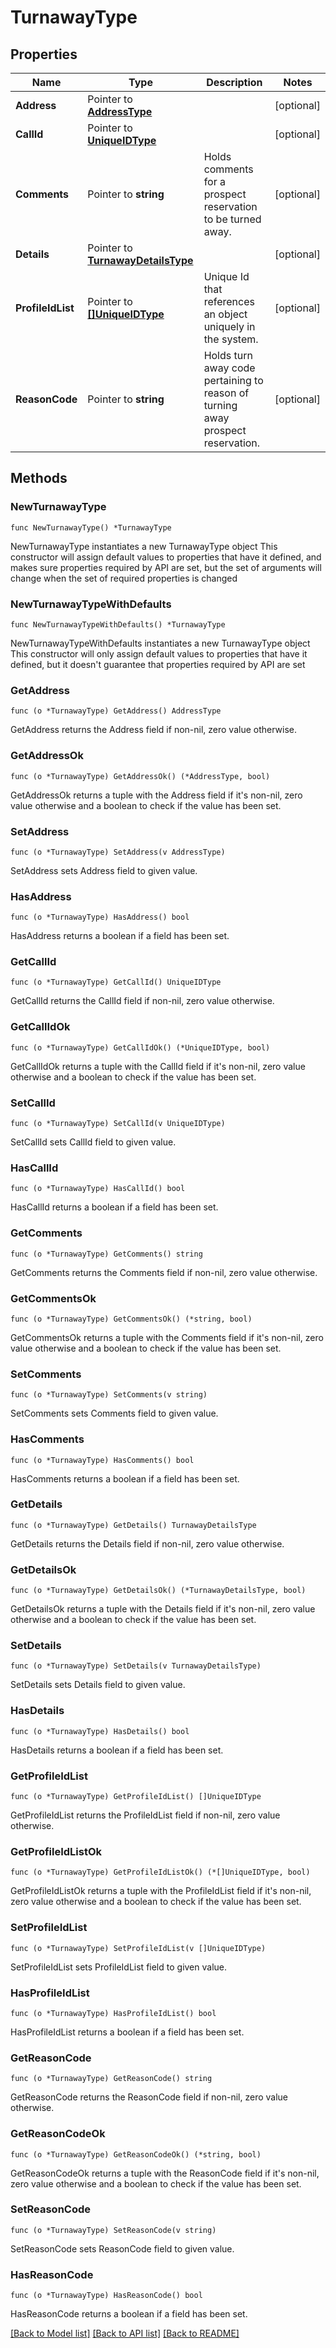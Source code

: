 # TurnawayType

## Properties

Name | Type | Description | Notes
------------ | ------------- | ------------- | -------------
**Address** | Pointer to [**AddressType**](AddressType.md) |  | [optional] 
**CallId** | Pointer to [**UniqueIDType**](UniqueIDType.md) |  | [optional] 
**Comments** | Pointer to **string** | Holds comments for a prospect reservation to be turned away. | [optional] 
**Details** | Pointer to [**TurnawayDetailsType**](TurnawayDetailsType.md) |  | [optional] 
**ProfileIdList** | Pointer to [**[]UniqueIDType**](UniqueIDType.md) | Unique Id that references an object uniquely in the system. | [optional] 
**ReasonCode** | Pointer to **string** | Holds turn away code pertaining to reason of turning away prospect reservation. | [optional] 

## Methods

### NewTurnawayType

`func NewTurnawayType() *TurnawayType`

NewTurnawayType instantiates a new TurnawayType object
This constructor will assign default values to properties that have it defined,
and makes sure properties required by API are set, but the set of arguments
will change when the set of required properties is changed

### NewTurnawayTypeWithDefaults

`func NewTurnawayTypeWithDefaults() *TurnawayType`

NewTurnawayTypeWithDefaults instantiates a new TurnawayType object
This constructor will only assign default values to properties that have it defined,
but it doesn't guarantee that properties required by API are set

### GetAddress

`func (o *TurnawayType) GetAddress() AddressType`

GetAddress returns the Address field if non-nil, zero value otherwise.

### GetAddressOk

`func (o *TurnawayType) GetAddressOk() (*AddressType, bool)`

GetAddressOk returns a tuple with the Address field if it's non-nil, zero value otherwise
and a boolean to check if the value has been set.

### SetAddress

`func (o *TurnawayType) SetAddress(v AddressType)`

SetAddress sets Address field to given value.

### HasAddress

`func (o *TurnawayType) HasAddress() bool`

HasAddress returns a boolean if a field has been set.

### GetCallId

`func (o *TurnawayType) GetCallId() UniqueIDType`

GetCallId returns the CallId field if non-nil, zero value otherwise.

### GetCallIdOk

`func (o *TurnawayType) GetCallIdOk() (*UniqueIDType, bool)`

GetCallIdOk returns a tuple with the CallId field if it's non-nil, zero value otherwise
and a boolean to check if the value has been set.

### SetCallId

`func (o *TurnawayType) SetCallId(v UniqueIDType)`

SetCallId sets CallId field to given value.

### HasCallId

`func (o *TurnawayType) HasCallId() bool`

HasCallId returns a boolean if a field has been set.

### GetComments

`func (o *TurnawayType) GetComments() string`

GetComments returns the Comments field if non-nil, zero value otherwise.

### GetCommentsOk

`func (o *TurnawayType) GetCommentsOk() (*string, bool)`

GetCommentsOk returns a tuple with the Comments field if it's non-nil, zero value otherwise
and a boolean to check if the value has been set.

### SetComments

`func (o *TurnawayType) SetComments(v string)`

SetComments sets Comments field to given value.

### HasComments

`func (o *TurnawayType) HasComments() bool`

HasComments returns a boolean if a field has been set.

### GetDetails

`func (o *TurnawayType) GetDetails() TurnawayDetailsType`

GetDetails returns the Details field if non-nil, zero value otherwise.

### GetDetailsOk

`func (o *TurnawayType) GetDetailsOk() (*TurnawayDetailsType, bool)`

GetDetailsOk returns a tuple with the Details field if it's non-nil, zero value otherwise
and a boolean to check if the value has been set.

### SetDetails

`func (o *TurnawayType) SetDetails(v TurnawayDetailsType)`

SetDetails sets Details field to given value.

### HasDetails

`func (o *TurnawayType) HasDetails() bool`

HasDetails returns a boolean if a field has been set.

### GetProfileIdList

`func (o *TurnawayType) GetProfileIdList() []UniqueIDType`

GetProfileIdList returns the ProfileIdList field if non-nil, zero value otherwise.

### GetProfileIdListOk

`func (o *TurnawayType) GetProfileIdListOk() (*[]UniqueIDType, bool)`

GetProfileIdListOk returns a tuple with the ProfileIdList field if it's non-nil, zero value otherwise
and a boolean to check if the value has been set.

### SetProfileIdList

`func (o *TurnawayType) SetProfileIdList(v []UniqueIDType)`

SetProfileIdList sets ProfileIdList field to given value.

### HasProfileIdList

`func (o *TurnawayType) HasProfileIdList() bool`

HasProfileIdList returns a boolean if a field has been set.

### GetReasonCode

`func (o *TurnawayType) GetReasonCode() string`

GetReasonCode returns the ReasonCode field if non-nil, zero value otherwise.

### GetReasonCodeOk

`func (o *TurnawayType) GetReasonCodeOk() (*string, bool)`

GetReasonCodeOk returns a tuple with the ReasonCode field if it's non-nil, zero value otherwise
and a boolean to check if the value has been set.

### SetReasonCode

`func (o *TurnawayType) SetReasonCode(v string)`

SetReasonCode sets ReasonCode field to given value.

### HasReasonCode

`func (o *TurnawayType) HasReasonCode() bool`

HasReasonCode returns a boolean if a field has been set.


[[Back to Model list]](../README.md#documentation-for-models) [[Back to API list]](../README.md#documentation-for-api-endpoints) [[Back to README]](../README.md)


